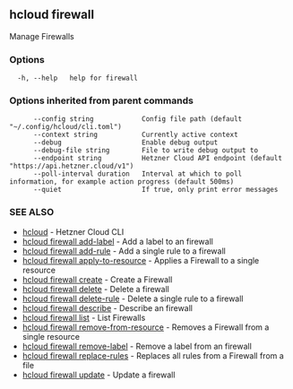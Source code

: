 ## hcloud firewall

Manage Firewalls

### Options

```
  -h, --help   help for firewall
```

### Options inherited from parent commands

```
      --config string            Config file path (default "~/.config/hcloud/cli.toml")
      --context string           Currently active context
      --debug                    Enable debug output
      --debug-file string        File to write debug output to
      --endpoint string          Hetzner Cloud API endpoint (default "https://api.hetzner.cloud/v1")
      --poll-interval duration   Interval at which to poll information, for example action progress (default 500ms)
      --quiet                    If true, only print error messages
```

### SEE ALSO

* [hcloud](hcloud.md)	 - Hetzner Cloud CLI
* [hcloud firewall add-label](hcloud_firewall_add-label.md)	 - Add a label to an firewall
* [hcloud firewall add-rule](hcloud_firewall_add-rule.md)	 - Add a single rule to a firewall
* [hcloud firewall apply-to-resource](hcloud_firewall_apply-to-resource.md)	 - Applies a Firewall to a single resource
* [hcloud firewall create](hcloud_firewall_create.md)	 - Create a Firewall
* [hcloud firewall delete](hcloud_firewall_delete.md)	 - Delete a firewall
* [hcloud firewall delete-rule](hcloud_firewall_delete-rule.md)	 - Delete a single rule to a firewall
* [hcloud firewall describe](hcloud_firewall_describe.md)	 - Describe an firewall
* [hcloud firewall list](hcloud_firewall_list.md)	 - List Firewalls
* [hcloud firewall remove-from-resource](hcloud_firewall_remove-from-resource.md)	 - Removes a Firewall from a single resource
* [hcloud firewall remove-label](hcloud_firewall_remove-label.md)	 - Remove a label from an firewall
* [hcloud firewall replace-rules](hcloud_firewall_replace-rules.md)	 - Replaces all rules from a Firewall from a file
* [hcloud firewall update](hcloud_firewall_update.md)	 - Update a firewall
